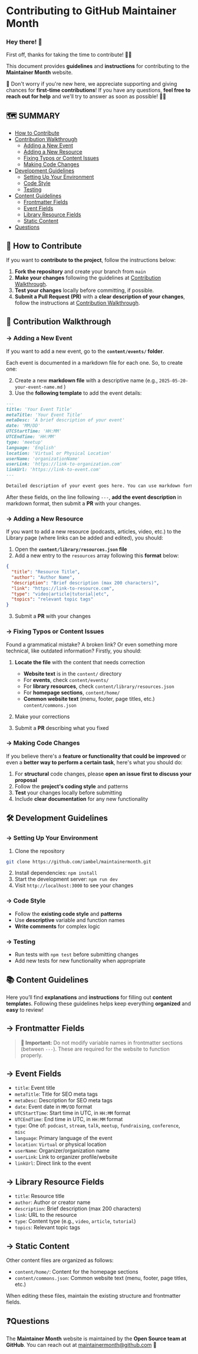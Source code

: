 # Contributing to GitHub Maintainer Month

### Hey there! 👋

First off, thanks for taking the time to contribute! 🎉✨

This document provides **guidelines** and **instructions** for contributing to the **Maintainer Month** website.

🎇 Don't worry if you're new here, we appreciate supporting and giving chances for **first-time contributions**! If you have any questions, **feel free to reach out for help** and we'll try to answer as soon as possible! 💚🚀

## 🗺️ SUMMARY

- [How to Contribute](#how-to-contribute)
- [Contribution Walkthrough](#contribution-walkthrough)
  - [Adding a New Event](#adding-a-new-event)
  - [Adding a New Resource
    ](#adding-a-new-resource)
  - [Fixing Typos or Content Issues](#fixing-typos-or-content-issues)
  - [Making Code Changes
    ](#making-code-changes)
- [Development Guidelines](#development-guidelines)
  - [Setting Up Your Environment
    ](#setting-up-your-enviroment)
  - [Code Style](#code-style)
  - [Testing](#testing)
- [Content Guidelines](#content-guidelines)
  - [Frontmatter Fields](#frontmatter-fields)
  - [Event Fields](#event-fields)
  - [Library Resource Fields](#library-resource-fields)
  - [Static Content](#static-content)
- [Questions](#questions)

## 🧩 How to Contribute

If you want to **contribute to the project**, follow the instructions below:

1. **Fork the repository** and create your branch from `main`
2. **Make your changes** following the guidelines at [Contribution Walkthrough](#contribution-walkthrough).
3. **Test your changes** locally before committing, if possible.
4. **Submit a Pull Request (PR)** with a **clear description of your changes**, follow the instructions at [Contribution Walkthrough](#contribution-walkthrough).

## 📜 Contribution Walkthrough

### → Adding a New Event

If you want to add a new event, go to the **`content/events/` folder**.

Each event is documented in a markdown file for each one. So, to create one:

2. Create a new **markdown file** with a descriptive name (e.g., `2025-05-20-your-event-name.md` )
3. Use the **following template** to add the event details:

```markdown
---
title: 'Your Event Title'
metaTitle: 'Your Event Title'
metaDesc: 'A brief description of your event'
date: 'MM/DD'
UTCStartTime: 'HH:MM'
UTCEndTime: 'HH:MM'
type: 'meetup'
language: 'English'
location: 'Virtual or Physical Location'
userName: 'organizationName'
userLink: 'https://link-to-organization.com'
linkUrl: 'https://link-to-event.com'
---

Detailed description of your event goes here. You can use markdown formatting.
```

After these fields, on the line following `---`, **add the event description** in markdown format, then submit a **PR** with your changes.

### → Adding a New Resource

If you want to add a new resource (podcasts, articles, video, etc.) to the Library page (where links can be added and edited), you should:

1. Open the **`content/library/resources.json` file**
2. Add a new entry to the `resources` array following this **format** below:

```json
{
  "title": "Resource Title",
  "author": "Author Name",
  "description": "Brief description (max 200 characters)",
  "link": "https://link-to-resource.com",
  "type": "video|article|tutorial|etc",
  "topics": "relevant topic tags"
}
```

3. Submit a **PR** with your changes

### → Fixing Typos or Content Issues

Found a grammatical mistake? A broken link? Or even something more technical, like outdated information? Firstly, you should:

1. **Locate the file** with the content that needs correction

   - **Website text** is in the `content/` directory
   - For **events**, check `content/events/`
   - For **library resources**, check `content/library/resources.json`
   - For **homepage sections**, `content/home/`
   - **Common website text** (menu, footer, page titles, etc.) `content/commons.json`

2. Make your corrections
3. Submit a **PR** describing what you fixed

### → Making Code Changes

If you believe there's a **feature or functionality that could be improved** or even a **better way to perform a certain task**, here's what you should do:

1. For **structural** code changes, please **open an issue first to discuss your proposal**
2. Follow the **project's coding style** and patterns
3. **Test** your changes locally before submitting
4. Include **clear documentation** for any new functionality

## 🛠️ Development Guidelines

### → Setting Up Your Environment

1. Clone the repository

```bash
git clone https://github.com/iambel/maintainermonth.git
```

2. Install dependencies: `npm install`
3. Start the development server: `npm run dev`
4. Visit `http://localhost:3000` to see your changes

### → Code Style

- Follow the **existing code style** and **patterns**
- Use **descriptive** variable and function names
- **Write comments** for complex logic

### → Testing

- Run tests with `npm test` before submitting changes
- Add new tests for new functionality when appropriate

## 📚 Content Guidelines

Here you’ll find **explanations** and **instructions** for filling out **content template**s. Following these guidelines helps keep everything **organized** and **easy** to review!

## → Frontmatter Fields

> **📌 Important:** Do not modify variable names in frontmatter sections (between `---`). These are required for the website to function properly.

## → Event Fields

- `title`: Event title
- `metaTitle`: Title for SEO meta tags
- `metaDesc`: Description for SEO meta tags
- `date`: Event date in `MM/DD` format
- `UTCStartTime`: Start time in UTC, in `HH:MM` format
- `UTCEndTime`: End time in UTC, in `HH:MM` format
- `type`: One of: `podcast`, `stream`, `talk`, `meetup`, `fundraising`, `conference`, `misc`
- `language`: Primary language of the event
- `location`: `Virtual` or physical location
- `userName`: Organizer/organization name
- `userLink`: Link to organizer profile/website
- `linkUrl`: Direct link to the event

## → Library Resource Fields

- `title`: Resource title
- `author`: Author or creator name
- `description`: Brief description (max 200 characters)
- `link`: URL to the resource
- `type`: Content type (e.g., `video`, `article`, `tutorial`)
- `topics`: Relevant topic tags

## → Static Content

Other content files are organized as follows:

- `content/home/`: Content for the homepage sections
- `content/commons.json`: Common website text (menu, footer, page titles, etc.)

When editing these files, maintain the existing structure and frontmatter fields.

## ❓Questions

The **Maintainer Month** website is maintained by the **Open Source team at GitHub**. You can reach out at <maintainermonth@github.com> 💚
